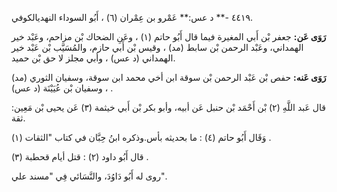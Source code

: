٤٤١٩ -** د عس:** عَمْرو بن عِمْران (٦) ، أَبُو السوداء النهديالكوفي.

**رَوَى عَن:** جعفر بْن أَبي المغيرة فيما قال أَبُو حاتم (١) ، وعَنِ الضحاك بْن مزاحم، وعَبْد خير الهمداني، وعَبْد الرحمن بْن سابط (مد) ، وقيس بْن أَبي حازم، والمُسَيَّب بْن عَبْد خير الهمداني (د عس) ، وأبي مجلز لا حق بْن حميد.

**رَوَى عَنه:** حفص بْن عَبْد الرحمن بْن سوقة ابن أخي محمد ابن سوقة، وسفيان الثوري (مد) ، وسفيان بْن عُيَيْنَة (د عس) .

قال عَبد اللَّهِ (٢) بْن أَحْمَد بْن حنبل عَن أبيه، وأبو بكر بْن أَبي خيثمة (٣) عَن يحيى بْن مَعِين: ثقة.

وَقَال أَبُو حاتم (٤) : ما بحديثه بأس.وذكره ابنُ حِبَّان في كتاب "الثقات (١) .

قال أَبُو داود (٢) : قتل أيام قحطبة (٣) .

روى له أَبُو دَاوُدَ، والنَّسَائي فِي "مسند علي".